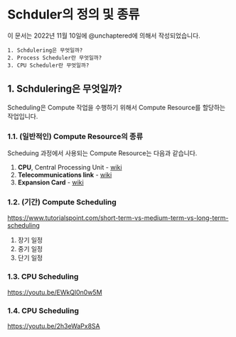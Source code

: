 # Schduler의 정의 및 종류

이 문서는 2022년 11월 10일에 @unchaptered에 의해서 작성되었습니다.

```
1. Schdulering은 무엇일까?
2. Process Scheduler란 무엇일까?
3. CPU Scheduler란 무엇일까?
```

## 1. Schdulering은 무엇일까?

Scheduling은 Compute 작업을 수행하기 위해서 Compute Resource를 할당하는 작업입니다.

### 1.1. (일반적인) Compute Resource의 종류

Scheduing 과정에서 사용되는 Compute Resource는 다음과 같습니다.

1. **CPU**, Central Processing Unit - [wiki](https://en.wikipedia.org/wiki/Central_processing_unit)
2. **Telecommunications link** - [wiki](https://en.wikipedia.org/wiki/Telecommunications_link)
3. **Expansion Card** - [wiki](https://en.wikipedia.org/wiki/Expansion_card)

### 1.2. (기간) Compute Scheduling

https://www.tutorialspoint.com/short-term-vs-medium-term-vs-long-term-scheduling

1. 장기 일정
2. 중기 일정
3. 단기 일정

### 1.3. CPU Scheduling

https://youtu.be/EWkQl0n0w5M

### 1.4. CPU Scheduling

https://youtu.be/2h3eWaPx8SA
